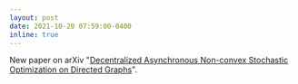 ```yaml
---
layout: post
date: 2021-10-20 07:59:00-0400
inline: true
---
```


New paper on arXiv "[Decentralized Asynchronous Non-convex Stochastic Optimization on Directed Graphs](https://arxiv.org/abs/2110.10406)".